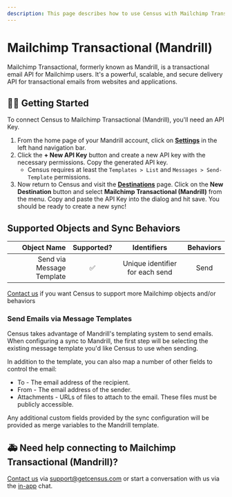 ```yaml
---
description: This page describes how to use Census with Mailchimp Transactional (Mandrill).
---
```


#  Mailchimp Transactional (Mandrill)

Mailchimp Transactional, formerly known as Mandrill, is a transactional email API for Mailchimp users. It's a powerful, scalable, and secure delivery API for transactional emails from websites and applications.

## 🏃‍♀️ Getting Started

To connect Census to Mailchimp Transactional (Mandrill), you'll need an API Key.

1. From the home page of your Mandrill account, click on [**Settings**](https://mandrillapp.com/settings) in the left hand navigation bar.
2. Click the **+ New API Key** button and create a new API key with the necessary permissions. Copy the generated API key.
   - Census requires at least the `Templates > List` and `Messages > Send-Template` permissions.
3. Now return to Census and visit the [**Destinations**](https://app.getcensus.com/workspaces/10341/destinations) page. Click on the **New Destination** button and select **Mailchimp Transactional (Mandrill)** from the menu. Copy and paste the API Key into the dialog and hit save. You should be ready to create a new sync!

## Supported Objects and Sync Behaviors <a href="#supported-objects-and-sync-behaviors" id="supported-objects-and-sync-behaviors"></a>

| **Object Name** | **Supported?** | **Identifiers** | **Behaviors** |
| --------------: | :------------: | :-----------: |:-------------:|
| Send via Message Template |        ✅       | Unique identifier for each send |     Send      |

[Contact us](mailto:support@getcensus.com) if you want Census to support more Mailchimp objects and/or behaviors

### Send Emails via Message Templates

Census takes advantage of Mandrill's templating system to send emails. When configuring a sync to Mandrill, the first step will be selecting the existing message template you'd like Census to use when sending.

In addition to the template, you can also map a number of other fields to control the email:
- To - The email address of the recipient.
- From - The email address of the sender.
- Attachments - URLs of files to attach to the email. These files must be publicly accessible.

Any additional custom fields provided by the sync configuration will be provided as merge variables to the Mandrill template.


## 🚑 Need help connecting to Mailchimp Transactional (Mandrill)?

[Contact us](mailto:support@getcensus.com) via support@getcensus.com or start a conversation with us via the [in-app](https://app.getcensus.com) chat.
